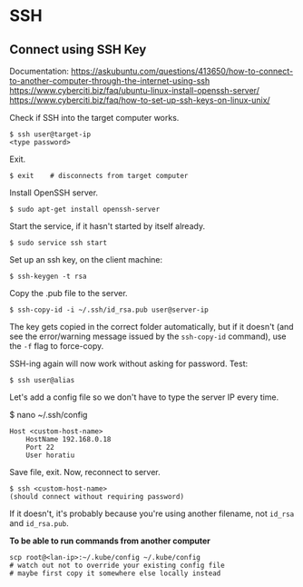 # SSH

## Connect using SSH Key

Documentation:
https://askubuntu.com/questions/413650/how-to-connect-to-another-computer-through-the-internet-using-ssh
https://www.cyberciti.biz/faq/ubuntu-linux-install-openssh-server/
https://www.cyberciti.biz/faq/how-to-set-up-ssh-keys-on-linux-unix/

Check if SSH into the target computer works.
```
$ ssh user@target-ip
<type password>
```

Exit.
```
$ exit    # disconnects from target computer
```

Install OpenSSH server.
```
$ sudo apt-get install openssh-server
```

Start the service, if it hasn't started by itself already.
```
$ sudo service ssh start
```

Set up an ssh key, on the client machine:
```
$ ssh-keygen -t rsa
```

Copy the .pub file to the server.
```
$ ssh-copy-id -i ~/.ssh/id_rsa.pub user@server-ip
```
The key gets copied in the correct folder automatically, but if it doesn't (and see the error/warning message issued by the `ssh-copy-id` command), use the `-f` flag to force-copy.

SSH-ing again will now work without asking for password. Test:
```
$ ssh user@alias
```

Let's add a config file so we don't have to type the server IP every time.

$ nano ~/.ssh/config
```
Host <custom-host-name>
    HostName 192.168.0.18
    Port 22
    User horatiu
```

Save file, exit. Now, reconnect to server.
```
$ ssh <custom-host-name>
(should connect without requiring password)
```

If it doesn't, it's probably because you're using another filename, not `id_rsa` and `id_rsa.pub`.

**To be able to run commands from another computer**
```
scp root@<lan-ip>:~/.kube/config ~/.kube/config
# watch out not to override your existing config file
# maybe first copy it somewhere else locally instead
```
